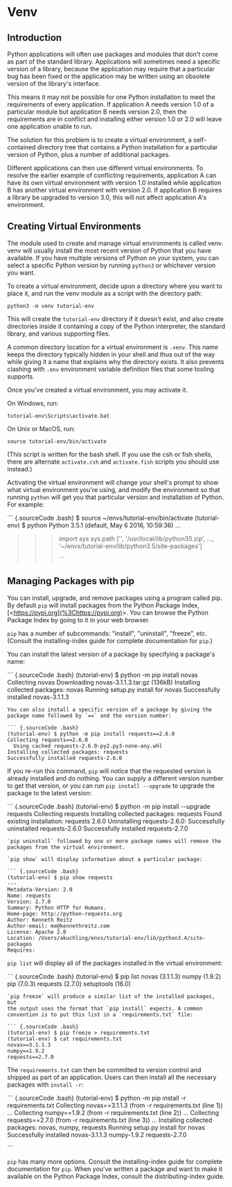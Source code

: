 # Venv

## Introduction

Python applications will often use packages and modules that don't come as part of the standard library. Applications will sometimes need a specific version of a library, because the application may require that a particular bug has been fixed or the application may be written using an obsolete version of the library's interface.

This means it may not be possible for one Python installation to meet the requirements of every application. If application A needs version 1.0 of a particular module but application B needs version 2.0, then the requirements are in conflict and installing either version 1.0 or 2.0 will leave one application unable to run.

The solution for this problem is to create a virtual environment, a self-contained directory tree that contains a Python installation for a particular version of Python, plus a number of additional packages.

Different applications can then use different virtual environments. To resolve the earlier example of conflicting requirements, application A can have its own virtual environment with version 1.0 installed while application B has another virtual environment with version 2.0. If application B requires a library be upgraded to version 3.0, this will not affect application A's environment.

## Creating Virtual Environments

The module used to create and manage virtual environments is called venv. venv will usually install the most recent version of Python that you have available. If you have multiple versions of Python on your system, you can select a specific Python version by running `python3` or whichever version you want.

To create a virtual environment, decide upon a directory where you want to place it, and run the venv module as a script with the directory path:

```text
python3 -m venv tutorial-env
```

This will create the `tutorial-env` directory if it doesn't exist, and also create directories inside it containing a copy of the Python interpreter, the standard library, and various supporting files.

A common directory location for a virtual environment is `.venv`. This name keeps the directory typically hidden in your shell and thus out of the way while giving it a name that explains why the directory exists. It also prevents clashing with `.env` environment variable definition files that some tooling supports.

Once you've created a virtual environment, you may activate it.

On Windows, run:

```text
tutorial-env\Scripts\activate.bat
```

On Unix or MacOS, run:

```text
source tutorial-env/bin/activate
```

\(This script is written for the bash shell. If you use the csh or fish shells, there are alternate `activate.csh` and `activate.fish` scripts you should use instead.\)

Activating the virtual environment will change your shell's prompt to show what virtual environment you're using, and modify the environment so that running `python` will get you that particular version and installation of Python. For example:

\`\`\` {.sourceCode .bash} $ source ~/envs/tutorial-env/bin/activate \(tutorial-env\) $ python Python 3.5.1 \(default, May 6 2016, 10:59:36\) ...

> > > import sys sys.path \['', '/usr/local/lib/python35.zip', ..., '~/envs/tutorial-env/lib/python3.5/site-packages'\]
> > >
> > > \`\`\`

## Managing Packages with pip

You can install, upgrade, and remove packages using a program called pip. By default `pip` will install packages from the Python Package Index, \[&lt;https://pypi.org](%3Chttps://pypi.org)&gt;. You can browse the Python Package Index by going to it in your web browser.

`pip` has a number of subcommands: "install", "uninstall", "freeze", etc. \(Consult the installing-index guide for complete documentation for `pip`.\)

You can install the latest version of a package by specifying a package's name:

\`\`\` {.sourceCode .bash} \(tutorial-env\) $ python -m pip install novas Collecting novas Downloading novas-3.1.1.3.tar.gz \(136kB\) Installing collected packages: novas Running setup.py install for novas Successfully installed novas-3.1.1.3

````text
You can also install a specific version of a package by giving the
package name followed by `==` and the version number:

``` {.sourceCode .bash}
(tutorial-env) $ python -m pip install requests==2.6.0
Collecting requests==2.6.0
  Using cached requests-2.6.0-py2.py3-none-any.whl
Installing collected packages: requests
Successfully installed requests-2.6.0
````

If you re-run this command, `pip` will notice that the requested version is already installed and do nothing. You can supply a different version number to get that version, or you can run `pip install --upgrade` to upgrade the package to the latest version:

\`\`\` {.sourceCode .bash} \(tutorial-env\) $ python -m pip install --upgrade requests Collecting requests Installing collected packages: requests Found existing installation: requests 2.6.0 Uninstalling requests-2.6.0: Successfully uninstalled requests-2.6.0 Successfully installed requests-2.7.0

````text
`pip uninstall` followed by one or more package names will remove the
packages from the virtual environment.

`pip show` will display information about a particular package:

``` {.sourceCode .bash}
(tutorial-env) $ pip show requests
---
Metadata-Version: 2.0
Name: requests
Version: 2.7.0
Summary: Python HTTP for Humans.
Home-page: http://python-requests.org
Author: Kenneth Reitz
Author-email: me@kennethreitz.com
License: Apache 2.0
Location: /Users/akuchling/envs/tutorial-env/lib/python3.4/site-packages
Requires:
````

`pip list` will display all of the packages installed in the virtual environment:

\`\`\` {.sourceCode .bash} \(tutorial-env\) $ pip list novas \(3.1.1.3\) numpy \(1.9.2\) pip \(7.0.3\) requests \(2.7.0\) setuptools \(16.0\)

````text
`pip freeze` will produce a similar list of the installed packages, but
the output uses the format that `pip install` expects. A common
convention is to put this list in a `requirements.txt` file:

``` {.sourceCode .bash}
(tutorial-env) $ pip freeze > requirements.txt
(tutorial-env) $ cat requirements.txt
novas==3.1.1.3
numpy==1.9.2
requests==2.7.0
````

The `requirements.txt` can then be committed to version control and shipped as part of an application. Users can then install all the necessary packages with `install -r`:

\`\`\` {.sourceCode .bash} \(tutorial-env\) $ python -m pip install -r requirements.txt Collecting novas==3.1.1.3 \(from -r requirements.txt \(line 1\)\) ... Collecting numpy==1.9.2 \(from -r requirements.txt \(line 2\)\) ... Collecting requests==2.7.0 \(from -r requirements.txt \(line 3\)\) ... Installing collected packages: novas, numpy, requests Running setup.py install for novas Successfully installed novas-3.1.1.3 numpy-1.9.2 requests-2.7.0

\`\`\`

`pip` has many more options. Consult the installing-index guide for complete documentation for `pip`. When you've written a package and want to make it available on the Python Package Index, consult the distributing-index guide.

